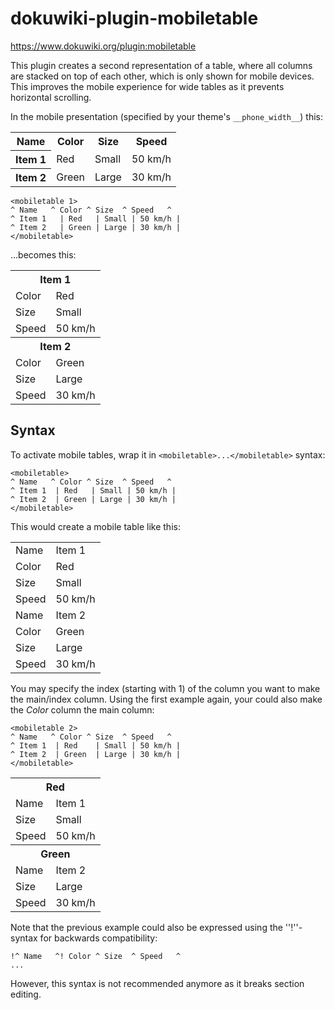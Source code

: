 # dokuwiki-plugin-mobiletable

https://www.dokuwiki.org/plugin:mobiletable

This plugin creates a second representation of a table, where all columns are stacked on top of each other, which is only shown for mobile devices.
This improves the mobile experience for wide tables as it prevents horizontal scrolling.

In the mobile presentation (specified by your theme's `__phone_width__`) this:

<table>
    <tr>
        <th> Name </th><th> Color </th><th> Size </th><th> Speed </th>
    </tr>
    <tr>
        <th> Item 1 </th><td> Red </td><td> Small </td><td> 50 km/h </td>
    </tr>
    <tr>
        <th> Item 2 </th><td> Green </td><td> Large </td><td> 30 km/h </td>
    </tr>
</table>

```
<mobiletable 1>
^ Name   ^ Color ^ Size  ^ Speed   ^
^ Item 1   | Red   | Small | 50 km/h |
^ Item 2   | Green | Large | 30 km/h |
</mobiletable>
```

...becomes this:

<table>
    <tr>
        <th colspan="2"> Item 1 </th>
    </tr>
    <tr>
        <td> Color </td><td> Red </td>
    </tr>
    <tr>
        <td> Size </td><td> Small </td>
    </tr>
    <tr>
        <td> Speed </td><td> 50 km/h </td>
    </tr>
    <tr>
        <th colspan="2"> Item 2 </th>
    </tr>
    <tr>
        <td> Color </td><td> Green </td>
    </tr>
    <tr>
        <td> Size </td><td> Large </td>
    </tr>
    <tr>
        <td> Speed </td><td> 30 km/h </td>
    </tr>
</table>

## Syntax

To activate mobile tables, wrap it in `<mobiletable>...</mobiletable>` syntax:

```
<mobiletable>
^ Name   ^ Color ^ Size  ^ Speed   ^
^ Item 1  | Red   | Small | 50 km/h |
^ Item 2  | Green | Large | 30 km/h |
</mobiletable>
```

This would create a mobile table like this:

<table>
    <tr>
        <td> Name </td><td> Item 1 </td>
    </tr>
    <tr>
        <td> Color </td><td> Red </td>
    </tr>
    <tr>
        <td> Size </td><td> Small </td>
    </tr>
    <tr>
        <td> Speed </td><td> 50 km/h </td>
    </tr>
    <tr>
        <td> Name </td><td> Item 2 </td>
    </tr>
    <tr>
        <td> Color </td><td> Green </td>
    </tr>
    <tr>
        <td> Size </td><td> Large </td>
    </tr>
    <tr>
        <td> Speed </td><td> 30 km/h </td>
    </tr>
</table>

You may specify the index (starting with 1) of the column you want to make the main/index column.
Using the first example again, your could also make the _Color_ column the main column:

```
<mobiletable 2>
^ Name   ^ Color ^ Size  ^ Speed   ^
^ Item 1  | Red    | Small | 50 km/h |
^ Item 2  | Green  | Large | 30 km/h |
</mobiletable>
```

<table>
    <tr>
        <th colspan="2"> Red </th>
    </tr>
    <tr>
        <td> Name </td><td> Item 1 </td>
    </tr>
    <tr>
        <td> Size </td><td> Small </td>
    </tr>
    <tr>
        <td> Speed </td><td> 50 km/h </td>
    </tr>
    <tr>
        <th colspan="2"> Green </th>
    </tr>
    <tr>
        <td> Name </td><td> Item 2 </td>
    </tr>
    <tr>
        <td> Size </td><td> Large </td>
    </tr>
    <tr>
        <td> Speed </td><td> 30 km/h </td>
    </tr>
</table>

Note that the previous example could also be expressed using the ''!''-syntax for backwards compatibility:

```
!^ Name   ^! Color ^ Size  ^ Speed   ^
...
```

However, this syntax is not recommended anymore as it breaks section editing.
